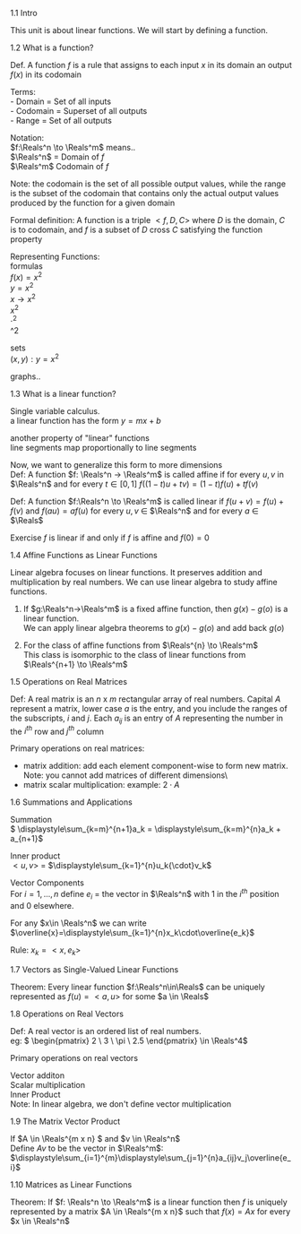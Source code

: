 1.1 Intro

This unit is about linear functions. We will start by defining a function.

1.2 What is a function?

Def. A function $f$ is a rule that assigns to each input $x$ in its domain an output $f(x)$ in its codomain

Terms:\
    - Domain = Set of all inputs\
    - Codomain = Superset of all outputs\
    - Range = Set of all outputs

Notation:\
$f:\Reals^n \to \Reals^m$ means..\
$\Reals^n$ = Domain of $f$\
$\Reals^m$ Codomain of $f$

Note: the codomain is the set of all possible output values, while the range is the subset of the codomain that contains only the actual output values produced by the function for a given domain

Formal definition: A function is a triple $<f, D, C>$ where $D$ is the domain, $C$ is to codomain, and $f$ is a subset of $D$ cross $C$ satisfying the function property

Representing Functions:\
formulas\
$f(x) = x^2$\
$y = x^2$\
$x \to x^2$\
$x^2$\
$\cdot^2$\
^2

sets\
${(x,y): y = x^2}$

graphs..

1.3 What is a linear function?

Single variable calculus.\
a linear function has the form $y=mx+b$

another property of "linear" functions\
line segments map proportionally to line segments

Now, we want to generalize this form to more dimensions\
Def: A function $f: \Reals^n -> \Reals^m$ is called affine if for every $u,v$ in $\Reals^n$ and for every $t \in [0,1]$
 $f((1-t)u + tv) = (1-t)f(u) + tf(v)$

Def: A function $f:\Reals^n \to \Reals^m$ is called linear if $f(u+v) = f(u)+f(v)$ and $f(au) = af(u)$ for every $u,v$ $\in$ $\Reals^n$ and for every $a$ $\in$ $\Reals$

Exercise $f$ is linear if and only if $f$ is affine and $f(0) = 0$

1.4 Affine Functions as Linear Functions

Linear algebra focuses on linear functions. It preserves addition and multiplication by real numbers. We can use linear algebra to study affine functions.

1) If $g:\Reals^n->\Reals^m$ is a fixed affine function, then $g(x) - g(o)$ is a linear function.\
We can apply linear algebra theorems to $g(x) - g(o)$ and add back $g(o)$

2) For the class of affine functions from $\Reals^{n} \to \Reals^m$\
This class is isomorphic to the class of linear functions from $\Reals^{n+1} \to \Reals^m$

1.5 Operations on Real Matrices

Def: A real matrix is an $n$ x $m$ rectangular array of real numbers. Capital $A$ represent a matrix, lower case $a$ is the entry, and you include the ranges of the subscripts, $i$ and $j$. Each $a_{ij}$ is an entry of $A$ representing the number in the $i^{th}$ row and $j^{th}$ column 

Primary operations on real matrices:
- matrix addition: add each element component-wise to form new matrix. Note: you cannot add matrices of different dimensions\
- matrix scalar multiplication: example: $2 \cdot A$

1.6 Summations and Applications

Summation\
$	\displaystyle\sum_{k=m}^{n+1}a_k = 	\displaystyle\sum_{k=m}^{n}a_k + a_{n+1}$ 

Inner product\
$<u,v>$ = $\displaystyle\sum_{k=1}^{n}u_k{\cdot}v_k$

Vector Components\
For $i=1, ..., n$ define $e_i$ = the vector in $\Reals^n$ with $1$ in the $i^{th}$ position and $0$ elsewhere.

For any $x\in \Reals^n$ we can write $\overline{x}=\displaystyle\sum_{k=1}^{n}x_k\cdot\overline{e_k}$

Rule: $x_k = <x,e_k>$

1.7 Vectors as Single-Valued Linear Functions

Theorem: Every linear function $f:\Reals^n\in\Reals$ can be uniquely represented as $f(u)=<a,u>$ for some $a \in \Reals$

1.8 Operations on Real Vectors

Def: A real vector is an ordered list of real numbers.\
eg: 
$
\begin{pmatrix}
   2 \\
   3 \\
   \pi \\
   2.5
\end{pmatrix} \in \Reals^4$

Primary operations on real vectors

Vector additon\
Scalar multiplication\
Inner Product\
Note: In linear algebra, we don't define vector multiplication

1.9 The Matrix Vector Product

If $A \in \Reals^{m x n} $ and $v \in \Reals^n$\
Define $Av$ to be the vector in $\Reals^m$: $\displaystyle\sum_{i=1}^{m}\displaystyle\sum_{j=1}^{n}a_{ij}v_j\overline{e_i}$

1.10 Matrices as Linear Functions

Theorem: If $f: \Reals^n \to \Reals^m$ is a linear function then $f$ is uniquely represented by a matrix $A \in \Reals^{m x n}$ such that $f(x) = Ax$ for every $x \in \Reals^n$